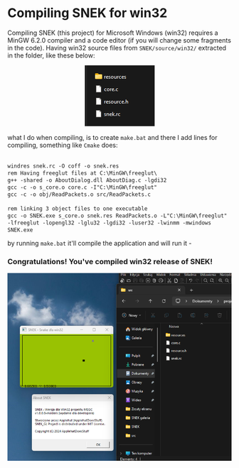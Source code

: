 # Compiling SNEK for win32 
Compiling SNEK (this project) for Microsoft Windows (win32) requires a MinGW 6.2.0 compiler and a code editor (if you will change some fragments in the code). Having win32 source files from `SNEK/source/win32/` extracted in the folder, like these below:
<div align="center">
  <img src="image/win32-files.png">
</div>

what I do when compiling, is to create `make.bat` and there I add lines for compiling, something like `Cmake` does:
```batch

windres snek.rc -O coff -o snek.res
rem Having freeglut files at C:\MinGW\freeglut\
g++ -shared -o AboutDialog.dll AboutDiag.c -lgdi32
gcc -c -o s_core.o core.c -I"C:\MinGW\freeglut"
gcc -c -o obj/ReadPackets.o src/ReadPackets.c

rem linking 3 object files to one executable
gcc -o SNEK.exe s_core.o snek.res ReadPackets.o -L"C:\MinGW\freeglut" -lfreeglut -lopengl32 -lglu32 -lgdi32 -luser32 -lwinmm -mwindows
SNEK.exe
```

by running `make.bat` it'll compile the application and will run it - 
### Congratulations! You've compiled win32 release of SNEK!

<img src="image/success-win32.png">




